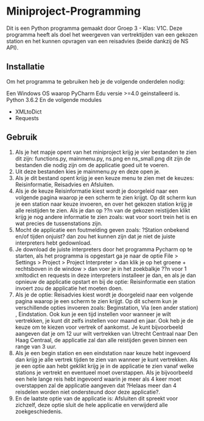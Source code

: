 # Miniproject-Programming
Dit is een Python programma gemaakt door Groep 3 - Klas: V1C. Deze programma heeft als doel het weergeven van
vertrektijden van een gekozen station en het kunnen opvragen van een reisadvies (beide dankzij de NS API).

## Installatie
Om het programma te gebruiken heb je de volgende onderdelen nodig:

Een Windows OS waarop PyCharm Edu versie >=4.0 geinstalleerd is.
Python 3.6.2
En de volgende modules
- XMLtoDict
- Requests

## Gebruik

1.	Als je het mapje opent van het miniproject krijg je vier bestanden te zien dit zijn: functions.py, mainmenu.py, ns.png en ns_small.png dit zijn de bestanden die nodig zijn om de applicatie goed uit te voeren.
2.	Uit deze bestanden kies je mainmenu.py en deze open je.
3.	Als je dit bestand opent krijg je een keuze menu te zien met de keuzes: Reisinformatie, Reisadvies en Afsluiten.
4.	Als je de keuze Reisinformatie kiest wordt je doorgeleid naar een volgende pagina waarop je een scherm te zien krijgt. Op dit scherm kun je een station naar keuze invoeren, en over het gekozen station krijg je alle reistijden te zien. Als je dan op ??n van de gekozen reistijden klikt krijg je nog andere informatie te zien zoals: wat voor soort trein het is en wat precies de tussenstations zijn.
5.	Mocht de applicatie een foutmelding geven zoals: ?Station onbekend en/of tijden onjuist? dan zou het kunnen zijn dat je niet de juiste interpreters hebt gedownload.
6.	Je download de juiste interpreters door het programma Pycharm op te starten, als het programma is opgestart ga je naar de optie File > Settings > Project > Project Interpreter > dan klik je op het groene + rechtsboven in de window > dan voer je in het zoekbalkje ??n voor 1 xmltodict en requests in deze interpreters installeer je dan, en als je dan opnieuw de applicatie opstart en bij de optie: Reisinformatie een station invoert zou de applicatie het moeten doen.
7.	Als je de optie: Reisadvies kiest wordt je doorgeleid naar een volgende pagina waarop je een scherm te zien krijgt. Op dit scherm kun je verschillende opties invoeren zoals: Beginstation, Via (een ander station) , Eindstation. Ook kun je een tijd instellen voor wanneer je wilt vertrekken, je kunt dit zelfs instellen voor maand en jaar. Ook heb je de keuze om te kiezen  voor vertrek of aankomst. Je kunt bijvoorbeeld aangeven dat je om 12 uur wilt vertrekken van Utrecht Centraal naar Den Haag Centraal, de applicatie zal dan alle reistijden geven binnen een range van 3 uur.
8.	Als je een begin station en een eindstation naar keuze hebt ingevoerd dan krijg je alle vertrek tijden te zien van wanneer je kunt vertrekken. Als je een optie aan hebt geklikt krijg je in de applicatie te zien vanaf welke stations je vertrekt en eventueel moet overstappen. Als je bijvoorbeeld een hele lange reis hebt ingevoerd waarin je meer als 4 keer moet overstappen zal de applicatie aangeven dat ?Helaas meer dan 4 reisdelen worden niet ondersteund door deze applicatie?.
9.	En de laatste optie van de applicatie is: Afsluiten dit spreekt voor zichzelf, deze optie sluit de hele applicatie en verwijderd alle zoekgeschiedenis.


